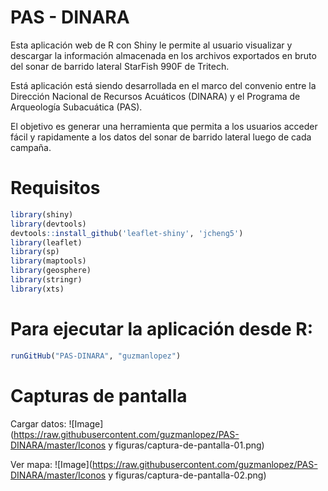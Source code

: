 PAS - DINARA
===

Esta aplicación web de R con Shiny le permite al usuario visualizar y descargar la información almacenada en los archivos exportados en bruto del sonar de barrido lateral StarFish 990F de Tritech. 

Está aplicación está siendo desarrollada en el marco del convenio entre la Dirección Nacional de Recursos Acuáticos (DINARA) y el Programa de Arqueología Subacuática (PAS).

El objetivo es generar una herramienta que permita a los usuarios acceder fácil y rapidamente a los datos del sonar de barrido lateral luego de cada campaña.

Requisitos
===

```R
library(shiny)
library(devtools)
devtools::install_github('leaflet-shiny', 'jcheng5')
library(leaflet)
library(sp)
library(maptools)
library(geosphere)
library(stringr)
library(xts)
```
Para ejecutar la aplicación desde R: 
===

```R
runGitHub("PAS-DINARA", "guzmanlopez")
```

Capturas de pantalla
===

Cargar datos:
![Image](https://raw.githubusercontent.com/guzmanlopez/PAS-DINARA/master/Iconos y figuras/captura-de-pantalla-01.png)

Ver mapa:
![Image](https://raw.githubusercontent.com/guzmanlopez/PAS-DINARA/master/Iconos y figuras/captura-de-pantalla-02.png)
